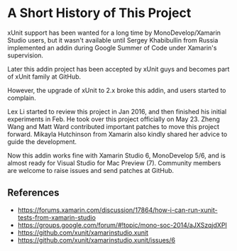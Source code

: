 A Short History of This Project
===============================

xUnit support has been wanted for a long time by MonoDevelop/Xamarin Studio users, but it wasn't available until Sergey Khabibullin from Russia implemented an addin
during Google Summer of Code under Xamarin's supervision.

Later this addin project has been accepted by xUnit guys and becomes part of xUnit family at GitHub.

However, the upgrade of xUnit to 2.x broke this addin, and users started to complain.

Lex Li started to review this project in Jan 2016, and then finished his initial experiments in Feb. He took over this project officially on May 23. Zheng Wang and 
Matt Ward contributed important patches to move this project forward. Mikayla Hutchinson from Xamarin also kindly shared her advice to guide the development.

Now this addin works fine with Xamarin Studio 6, MonoDevelop 5/6, and is almost ready for Visual Studio for Mac Preview (7). Community members are welcome to raise 
issues and send patches at GitHub.

References
----------
* https://forums.xamarin.com/discussion/17864/how-i-can-run-xunit-tests-from-xamarin-studio
* https://groups.google.com/forum/#!topic/mono-soc-2014/aJXSzqjdXPI
* https://github.com/xunit/xamarinstudio.xunit
* https://github.com/xunit/xamarinstudio.xunit/issues/6
